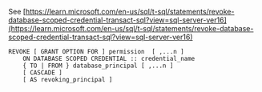 See [https://learn.microsoft.com/en-us/sql/t-sql/statements/revoke-database-scoped-credential-transact-sql?view=sql-server-ver16](https://learn.microsoft.com/en-us/sql/t-sql/statements/revoke-database-scoped-credential-transact-sql?view=sql-server-ver16)
```
REVOKE [ GRANT OPTION FOR ] permission  [ ,...n ]   
    ON DATABASE SCOPED CREDENTIAL :: credential_name   
    { TO | FROM } database_principal [ ,...n ]  
    [ CASCADE ]  
    [ AS revoking_principal ]
```
